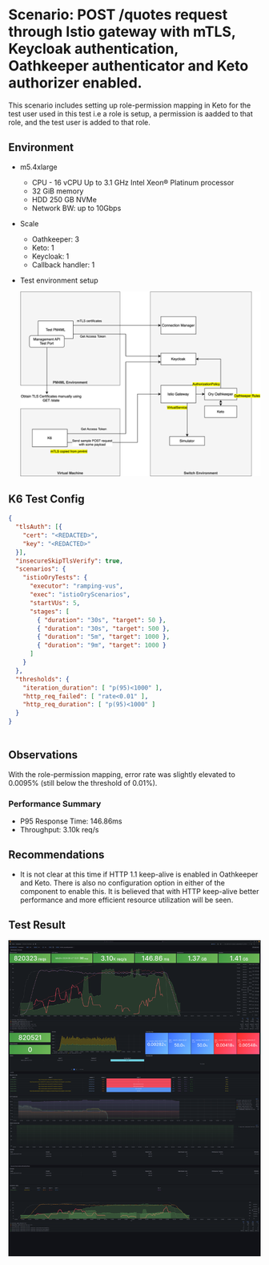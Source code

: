 # Scenario: POST /quotes request through Istio gateway with mTLS, Keycloak authentication, Oathkeeper authenticator and Keto authorizer enabled.

This scenario includes setting up role-permission mapping in Keto for the test user used in this test i.e a role is setup, a permission is aadded to that role, and the test user is added to that role.

## Environment

- m5.4xlarge
  - CPU - 16 vCPU Up to 3.1 GHz Intel Xeon® Platinum processor
  - 32 GiB memory
  - HDD 250 GB NVMe
  - Network BW: up to 10Gbps
- Scale
  - Oathkeeper: 3
  - Keto: 1
  - Keycloak: 1
  - Callback handler: 1
- Test environment setup
  
  ![Alt text](../../images/env.svg)

## K6 Test Config

```JSON
{
  "tlsAuth": [{
    "cert": "<REDACTED>",
    "key": "<REDACTED>"
  }],
  "insecureSkipTlsVerify": true, 
  "scenarios": {
    "istioOryTests": {
      "executor": "ramping-vus",
      "exec": "istioOryScenarios",
      "startVUs": 5,
      "stages": [
        { "duration": "30s", "target": 50 },
        { "duration": "30s", "target": 500 },
        { "duration": "5m", "target": 1000 },
        { "duration": "9m", "target": 1000 }
      ]
    }
  },
  "thresholds": {
    "iteration_duration": [ "p(95)<1000" ],
    "http_req_failed": [ "rate<0.01" ],
    "http_req_duration": [ "p(95)<1000" ]
  }
}
  
```

## Observations

With the role-permission mapping, error rate was slightly elevated to 0.0095% (still below the threshold of 0.01%).


### Performance Summary
- P95 Response Time: 146.86ms
- Throughput: 3.10k req/s

## Recommendations
- It is not clear at this time if HTTP 1.1 keep-alive is enabled in Oathkeeper and Keto. There is also no configuration option in either of the component to enable this.
It is believed that with HTTP keep-alive better performance and more efficient resource utilization will be seen.

## Test Result
![Test Result](<images/Official k6 Test Result (8).png>)